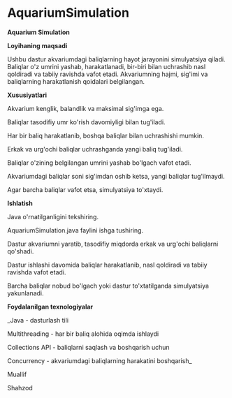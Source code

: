 # AquariumSimulation
**Aquarium Simulation**

**Loyihaning maqsadi**

Ushbu dastur akvariumdagi baliqlarning hayot jarayonini simulyatsiya qiladi. Baliqlar o'z umrini yashab, harakatlanadi, bir-biri bilan uchrashib nasl qoldiradi va tabiiy ravishda vafot etadi. Akvariumning hajmi, sig'imi va baliqlarning harakatlanish qoidalari belgilangan.

**Xususiyatlari**

Akvarium kenglik, balandlik va maksimal sig'imga ega.

Baliqlar tasodifiy umr ko'rish davomiyligi bilan tug'iladi.

Har bir baliq harakatlanib, boshqa baliqlar bilan uchrashishi mumkin.

Erkak va urg'ochi baliqlar uchrashganda yangi baliq tug'iladi.

Baliqlar o'zining belgilangan umrini yashab bo'lgach vafot etadi.

Akvariumdagi baliqlar soni sig'imdan oshib ketsa, yangi baliqlar tug'ilmaydi.

Agar barcha baliqlar vafot etsa, simulyatsiya to'xtaydi.

**Ishlatish**

Java o'rnatilganligini tekshiring.

AquariumSimulation.java faylini ishga tushiring.

Dastur akvariumni yaratib, tasodifiy miqdorda erkak va urg'ochi baliqlarni qo'shadi.

Dastur ishlashi davomida baliqlar harakatlanib, nasl qoldiradi va tabiiy ravishda vafot etadi.

Barcha baliqlar nobud bo'lgach yoki dastur to'xtatilganda simulyatsiya yakunlanadi.

**Foydalanilgan texnologiyalar**

_Java - dasturlash tili

Multithreading - har bir baliq alohida oqimda ishlaydi

Collections API - baliqlarni saqlash va boshqarish uchun

Concurrency - akvariumdagi baliqlarning harakatini boshqarish_

Muallif

Shahzod
